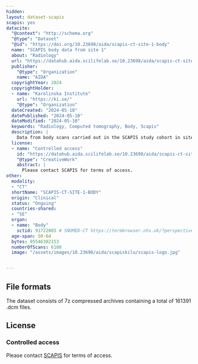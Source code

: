 ```yaml
---
hidden:
layout: dataset-scapis
scapis: yes
datacite:
  "@context": "http://schema.org"
  "@type": "Dataset"
  "@id": "https://doi.org/10.23698/aida/scapis-ct-site-1-body"
  name: "SCAPIS body data from site 1"
  about: "Radiology"
  url: "https://datahub.aida.scilifelab.se/10.23698/aida/scapis-ct-site-1-body"
  publisher:
    "@type": "Organization"
    name: "AIDA"
  copyrightYear: 2024
  copyrightHolder:
  - name: "Karolinska Institute"
    url: "https://ki.se/"
    "@type": "Organization"
  dateCreated: "2024-05-10"
  datePublished: "2024-05-10"
  dateModified: "2024-05-10"
  keywords: "Radiology, Computed tomography, Body, Scapis"
  description: |
    Data from body scans carried out in the SCAPIS study cohort in site 1. SCAPIS has recruited 25000 men and women aged 50 to 64 years with detailed imaging and functional analyses of cardiovascular and pulmonary systems. The data was collected at six university hospitals in Sweden (Uppsala, Umeå, Linköping, Malmö/Lund, Gothenburg and Stockholm).   
  license:
  - name: "Controlled access"
    id: "https://datahub.aida.scilifelab.se/10.23698/aida/scapis-ct-site-1-body#controlled-access"
    "@type": "CreativeWork"
    abstract: |
      Please contact SCAPIS for terms of access.
other:
  modality:
  - "CT"
  shortName: "SCAPIS-CT-SITE-1-BODY"
  origin: "Clinical"
  status: "Ongoing"
  countries-shared:
  - "SE"
  organ:
  - name: "Body"
    sctid: 91722005 # SNOMED-CT https://termbrowser.nhs.uk/?perspective=full&conceptId1=91722005&edition=uk-edition&release=v20240731&server=https://termbrowser.nhs.uk/sct-browser-api/snomed&langRefset=999000681000001101,999001251000000103
  age-span: 50-64
  bytes: 95546382153
  numberOfScans: 6108
  image: "/assets/images/10.23698/aida/scapiskilu/scapis-logo.jpg"


---
```

## File formats
The dataset consists of 7z compressed archives containing a total of 161391 .dcm files.

## License
### Controlled access
Please contact [SCAPIS](/datasets/scapis/#access) for terms of access.
